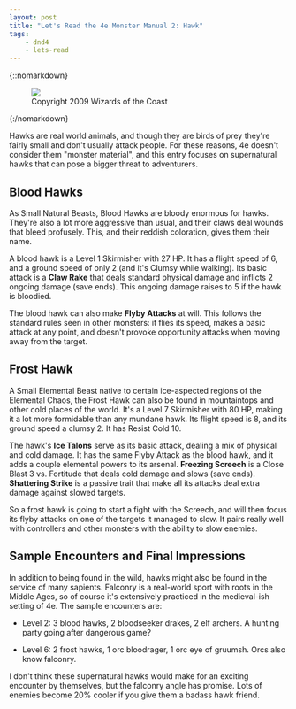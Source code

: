 ```yaml
---
layout: post
title: "Let's Read the 4e Monster Manual 2: Hawk"
tags:
    - dnd4
    - lets-read
---
```


{::nomarkdown}
<figure class="center">
  <img src="{{ "/assets/wir-mm2-4e-hawk.png" | absolute_url }}"/>
  <figcaption>
    Copyright 2009 Wizards of the Coast
  </figcaption>
</figure>
{:/nomarkdown}

Hawks are real world animals, and though they are birds of prey they're fairly
small and don't usually attack people. For these reasons, 4e doesn't consider
them "monster material", and this entry focuses on supernatural hawks that can
pose a bigger threat to adventurers.

## Blood Hawks

As Small Natural Beasts, Blood Hawks are bloody enormous for hawks. They're also
a lot more aggressive than usual, and their claws deal wounds that bleed
profusely. This, and their reddish coloration, gives them their name.

A blood hawk is a Level 1 Skirmisher with 27 HP. It has a flight speed of 6, and
a ground speed of only 2 (and it's Clumsy while walking). Its basic attack is a
**Claw Rake** that deals standard physical damage and inflicts 2 ongoing damage
(save ends). This ongoing damage raises to 5 if the hawk is bloodied.

The blood hawk can also make **Flyby Attacks** at will. This follows the
standard rules seen in other monsters: it flies its speed, makes a basic attack
at any point, and doesn't provoke opportunity attacks when moving away from the
target.

## Frost Hawk

A Small Elemental Beast native to certain ice-aspected regions of the Elemental
Chaos, the Frost Hawk can also be found in mountaintops and other cold places of
the world. It's a Level 7 Skirmisher with 80 HP, making it a lot more formidable
than any mundane hawk. Its flight speed is 8, and its ground speed a
clumsy 2. It has Resist Cold 10.

The hawk's **Ice Talons** serve as its basic attack, dealing a mix of physical
and cold damage. It has the same Flyby Attack as the blood hawk, and it adds a
couple elemental powers to its arsenal. **Freezing Screech** is a Close Blast 3
vs. Fortitude that deals cold damage and slows (save ends). **Shattering
Strike** is a passive trait that make all its attacks deal extra damage against
slowed targets.

So a frost hawk is going to start a fight with the Screech, and will then focus
its flyby attacks on one of the targets it managed to slow. It pairs really well
with controllers and other monsters with the ability to slow enemies.

## Sample Encounters and Final Impressions

In addition to being found in the wild, hawks might also be found in the service
of many sapients. Falconry is a real-world sport with roots in the Middle Ages,
so of course it's extensively practiced in the medieval-ish setting of 4e. The
sample encounters are:

- Level 2: 3 blood hawks, 2 bloodseeker drakes, 2 elf archers. A hunting party
  going after dangerous game?

- Level 6: 2 frost hawks, 1 orc bloodrager, 1 orc eye of gruumsh. Orcs also know
  falconry.

I don't think these supernatural hawks would make for an exciting encounter by
themselves, but the falconry angle has promise. Lots of enemies become 20%
cooler if you give them a badass hawk friend.
